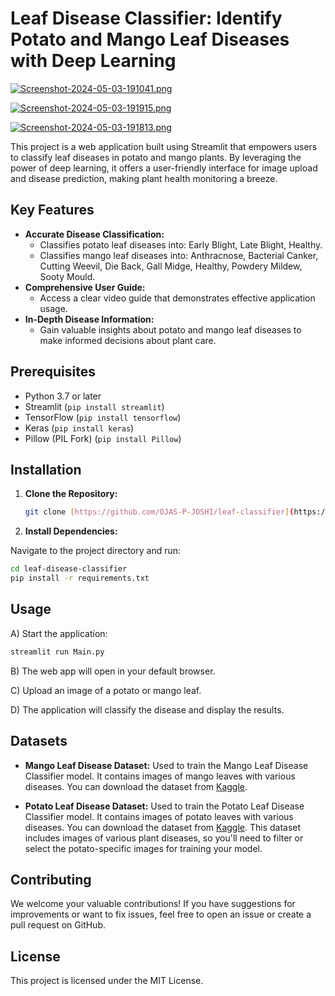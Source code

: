 # Leaf Disease Classifier: Identify Potato and Mango Leaf Diseases with Deep Learning

[![Screenshot-2024-05-03-191041.png](https://i.postimg.cc/1tJxVL3q/Screenshot-2024-05-03-191041.png)](https://postimg.cc/KkkpdpLG)

[![Screenshot-2024-05-03-191915.png](https://i.postimg.cc/RZBz81yq/Screenshot-2024-05-03-191915.png)](https://postimg.cc/XpQhB5V0)

[![Screenshot-2024-05-03-191813.png](https://i.postimg.cc/W3QyZTPt/Screenshot-2024-05-03-191813.png)](https://postimg.cc/k6vw3rGd)

This project is a web application built using Streamlit that empowers users to classify leaf diseases in potato and mango plants. By leveraging the power of deep learning, it offers a user-friendly interface for image upload and disease prediction, making plant health monitoring a breeze.

## Key Features

* **Accurate Disease Classification:**
    * Classifies potato leaf diseases into: Early Blight, Late Blight, Healthy.
    * Classifies mango leaf diseases into: Anthracnose, Bacterial Canker, Cutting Weevil, Die Back, Gall Midge, Healthy, Powdery Mildew, Sooty Mould.
* **Comprehensive User Guide:**
    * Access a clear video guide that demonstrates effective application usage.
* **In-Depth Disease Information:**
    * Gain valuable insights about potato and mango leaf diseases to make informed decisions about plant care.

## Prerequisites

- Python 3.7 or later
- Streamlit (`pip install streamlit`)
- TensorFlow (`pip install tensorflow`)
- Keras (`pip install keras`)
- Pillow (PIL Fork) (`pip install Pillow`)

## Installation

1. **Clone the Repository:**

   ```bash
   git clone [https://github.com/OJAS-P-JOSHI/leaf-classifier](https://github.com/OJAS-P-JOSHI/leaf-classifier)
   ```


2. **Install Dependencies:**

Navigate to the project directory and run:
```bash
cd leaf-disease-classifier
pip install -r requirements.txt
```
## Usage
A) Start the application:

```bash
streamlit run Main.py
 ```

B) The web app will open in your default browser.

C) Upload an image of a potato or mango leaf.

D) The application will classify the disease and display the results.

## Datasets

* **Mango Leaf Disease Dataset:** Used to train the Mango Leaf Disease Classifier model. It contains images of mango leaves with various diseases. You can download the dataset from [Kaggle](https://www.kaggle.com/datasets/aryashah2k/mango-leaf-disease-dataset/data).

* **Potato Leaf Disease Dataset:** Used to train the Potato Leaf Disease Classifier model. It contains images of potato leaves with various diseases. You can download the dataset from [Kaggle](https://www.kaggle.com/datasets/arjuntejaswi/plant-village). This dataset includes images of various plant diseases, so you'll need to filter or select the potato-specific images for training your model.

## Contributing

We welcome your valuable contributions! If you have suggestions for improvements or want to fix issues, feel free to open an issue or create a pull request on GitHub.

## License

This project is licensed under the MIT License.
